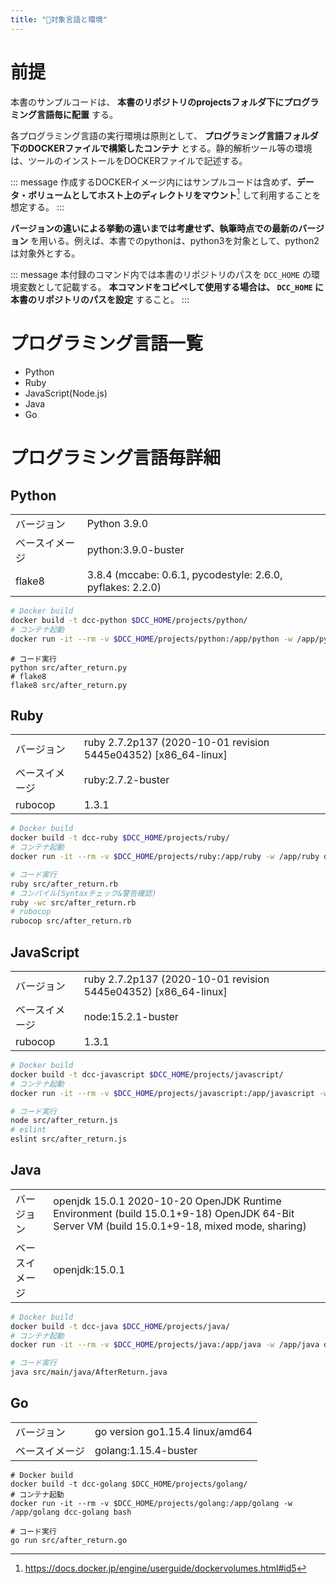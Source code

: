 ```yaml
---
title: "🧰対象言語と環境"
---
```


# 前提


本書のサンプルコードは、 **本書のリポジトリのprojectsフォルダ下にプログラミング言語毎に配置** する。

各プログラミング言語の実行環境は原則として、 **プログラミング言語フォルダ下のDOCKERファイルで構築したコンテナ** とする。静的解析ツール等の環境は、ツールのインストールをDOCKERファイルで記述する。

::: message
作成するDOCKERイメージ内にはサンプルコードは含めず、**データ・ボリュームとしてホスト上のディレクトリをマウント**[^1] して利用することを想定する。
:::

[^1]: https://docs.docker.jp/engine/userguide/dockervolumes.html#id5

**バージョンの違いによる挙動の違いまでは考慮せず、執筆時点での最新のバージョン** を用いる。例えば、本書でのpythonは、python3を対象として、python2は対象外とする。

::: message
本付録のコマンド内では本書のリポジトリのパスを `DCC_HOME` の環境変数として記載する。
**本コマンドをコピペして使用する場合は、 `DCC_HOME` に本書のリポジトリのパスを設定** すること。
:::

# プログラミング言語一覧

- Python
- Ruby
- JavaScript(Node.js)
- Java
- Go

# プログラミング言語毎詳細

## Python

|||
|:--|:--|
|バージョン|Python 3.9.0|
|ベースイメージ|python:3.9.0-buster|
|flake8|3.8.4 (mccabe: 0.6.1, pycodestyle: 2.6.0, pyflakes: 2.2.0)|

``` sh
# Docker build
docker build -t dcc-python $DCC_HOME/projects/python/
# コンテナ起動
docker run -it --rm -v $DCC_HOME/projects/python:/app/python -w /app/python dcc-python bash
```

``` sh:コンテナ内で実行
# コード実行
python src/after_return.py
# flake8
flake8 src/after_return.py
```


## Ruby

|||
|:--|:--|
|バージョン|ruby 2.7.2p137 (2020-10-01 revision 5445e04352) [x86_64-linux]|
|ベースイメージ|ruby:2.7.2-buster|
|rubocop|1.3.1|

```  sh
# Docker build
docker build -t dcc-ruby $DCC_HOME/projects/ruby/
# コンテナ起動
docker run -it --rm -v $DCC_HOME/projects/ruby:/app/ruby -w /app/ruby dcc-ruby bash
```

``` sh
# コード実行
ruby src/after_return.rb
# コンパイル(Syntaxチェック&警告確認)
ruby -wc src/after_return.rb
# rubocop
rubocop src/after_return.rb
```

## JavaScript

|||
|:--|:--|
|バージョン|ruby 2.7.2p137 (2020-10-01 revision 5445e04352) [x86_64-linux]|
|ベースイメージ|node:15.2.1-buster|
|rubocop|1.3.1|

```  sh
# Docker build
docker build -t dcc-javascript $DCC_HOME/projects/javascript/
# コンテナ起動
docker run -it --rm -v $DCC_HOME/projects/javascript:/app/javascript -w /app/javascript dcc-javascript bash
```

``` sh
# コード実行
node src/after_return.js
# eslint
eslint src/after_return.js
```


## Java

|||
|:--|:--|
|バージョン|openjdk 15.0.1 2020-10-20 OpenJDK Runtime Environment (build 15.0.1+9-18) OpenJDK 64-Bit Server VM (build 15.0.1+9-18, mixed mode, sharing)|
|ベースイメージ|openjdk:15.0.1|

```  sh
# Docker build
docker build -t dcc-java $DCC_HOME/projects/java/
# コンテナ起動
docker run -it --rm -v $DCC_HOME/projects/java:/app/java -w /app/java dcc-java bash
```

``` sh
# コード実行
java src/main/java/AfterReturn.java
```

## Go

|||
|:--|:--|
|バージョン|go version go1.15.4 linux/amd64|
|ベースイメージ|golang:1.15.4-buster|


``` console
# Docker build
docker build -t dcc-golang $DCC_HOME/projects/golang/
# コンテナ起動
docker run -it --rm -v $DCC_HOME/projects/golang:/app/golang -w /app/golang dcc-golang bash
```

```
# コード実行
go run src/after_return.go
```

